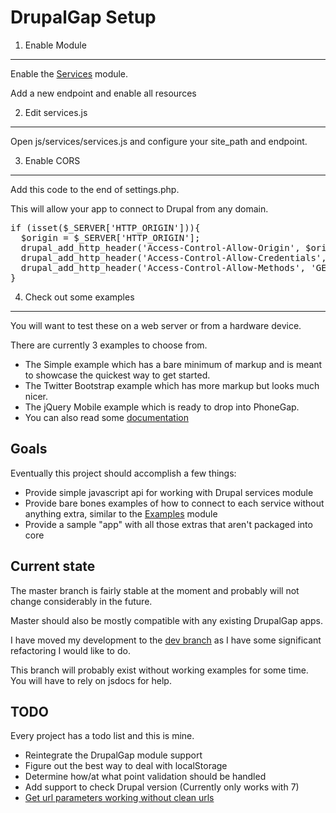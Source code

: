 DrupalGap Setup
========
1. Enable Module
--------

Enable the [Services](http://drupal.org/project/services "Services") module.

Add a new endpoint and enable all resources

2. Edit services.js
--------

Open js/services/services.js and configure your site_path and endpoint.

3. Enable CORS
--------

Add this code to the end of settings.php.

This will allow your app to connect to Drupal from any domain.

<pre>
if (isset($_SERVER['HTTP_ORIGIN'])){
  $origin = $_SERVER['HTTP_ORIGIN'];
  drupal_add_http_header('Access-Control-Allow-Origin', $origin);
  drupal_add_http_header('Access-Control-Allow-Credentials', 'true');
  drupal_add_http_header('Access-Control-Allow-Methods', 'GET, PUT, POST, DELETE');
}
</pre>
4. Check out some examples
--------

You will want to test these on a web server or from a hardware device.

There are currently 3 examples to choose from.

 * The Simple example which has a bare minimum of markup and is meant to showcase the quickest way to get started.
 * The Twitter Bootstrap example which has more markup but looks much nicer.
 * The jQuery Mobile example which is ready to drop into PhoneGap.
 * You can also read some [documentation](https://github.com/cluke009/DrupalGap/tree/master/jsdocs "documentation")

Goals
--------
Eventually this project should accomplish a few things:

 * Provide simple javascript api for working with Drupal services module
 * Provide bare bones examples of how to connect to each service without anything extra, similar to the [Examples](http://drupal.org/project/examples "Examples") module
 * Provide a sample "app" with all those extras that aren't packaged into core


Current state
--------
The master branch is fairly stable at the moment and probably will not change considerably in the future.

Master should also be mostly compatible with any existing DrupalGap apps.

I have moved my development to the [dev branch](https://github.com/cluke009/DrupalGap/tree/dev "dev branch") as I have some significant refactoring I would like to do.

This branch will probably exist without working examples for some time. You will have to rely on jsdocs for help.


TODO
--------
Every project has a todo list and this is mine.

 * Reintegrate the DrupalGap module support
 * Figure out the best way to deal with localStorage
 * Determine how/at what point validation should be handled
 * Add support to check Drupal version (Currently only works with 7)
 * [Get url parameters working without clean urls](http://drupal.org/node/1806140 "Get url parameters working without clean urls")
